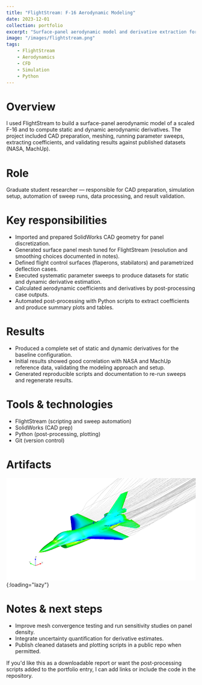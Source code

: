 ```yaml
---
title: "FlightStream: F-16 Aerodynamic Modeling"
date: 2023-12-01
collection: portfolio
excerpt: "Surface-panel aerodynamic model and derivative extraction for an F-16 baseline using FlightStream"
image: "/images/flightstream.png"
tags:
	- FlightStream
	- Aerodynamics
	- CFD
	- Simulation
	- Python
---
```


Overview
======
I used FlightStream to build a surface-panel aerodynamic model of a scaled F-16 and to compute static and dynamic aerodynamic derivatives. The project included CAD preparation, meshing, running parameter sweeps, extracting coefficients, and validating results against published datasets (NASA, MachUp).

Role
======
Graduate student researcher — responsible for CAD preparation, simulation setup, automation of sweep runs, data processing, and result validation.

Key responsibilities
======
- Imported and prepared SolidWorks CAD geometry for panel discretization.
- Generated surface panel mesh tuned for FlightStream (resolution and smoothing choices documented in notes).
- Defined flight control surfaces (flaperons, stabilators) and parametrized deflection cases.
- Executed systematic parameter sweeps to produce datasets for static and dynamic derivative estimation.
- Calculated aerodynamic coefficients and derivatives by post-processing case outputs.
- Automated post-processing with Python scripts to extract coefficients and produce summary plots and tables.

Results
======
- Produced a complete set of static and dynamic derivatives for the baseline configuration.
- Initial results showed good correlation with NASA and MachUp reference data, validating the modeling approach and setup.
- Generated reproducible scripts and documentation to re-run sweeps and regenerate results.

Tools & technologies
======
- FlightStream (scripting and sweep automation)
- SolidWorks (CAD prep)
- Python (post-processing, plotting)
- Git (version control)

Artifacts
======
![FlightStream surface mesh](/images/flightstream.png){:loading="lazy"}

Notes & next steps
======
- Improve mesh convergence testing and run sensitivity studies on panel density.
- Integrate uncertainty quantification for derivative estimates.
- Publish cleaned datasets and plotting scripts in a public repo when permitted.

If you'd like this as a downloadable report or want the post-processing scripts added to the portfolio entry, I can add links or include the code in the repository.